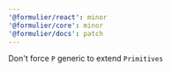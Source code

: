 ```yaml
---
'@formulier/react': minor
'@formulier/core': minor
'@formulier/docs': patch
---
```


Don't force `P` generic to extend `Primitives`
